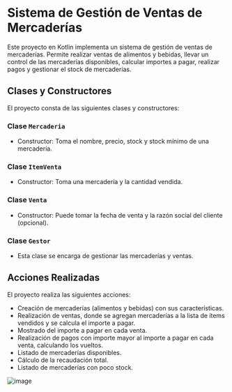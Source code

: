 # Sistema de Gestión de Ventas de Mercaderías

Este proyecto en Kotlin implementa un sistema de gestión de ventas de mercaderías. Permite realizar ventas de alimentos y bebidas, llevar un control de las mercaderías disponibles, calcular importes a pagar, realizar pagos y gestionar el stock de mercaderías.

## Clases y Constructores

El proyecto consta de las siguientes clases y constructores:

### Clase `Mercaderia`

- Constructor: Toma el nombre, precio, stock y stock mínimo de una mercadería.

### Clase `ItemVenta`

- Constructor: Toma una mercadería y la cantidad vendida.

### Clase `Venta`

- Constructor: Puede tomar la fecha de venta y la razón social del cliente (opcional).

### Clase `Gestor`

- Esta clase se encarga de gestionar las mercaderías y ventas.

## Acciones Realizadas

El proyecto realiza las siguientes acciones:

- Creación de mercaderías (alimentos y bebidas) con sus características.
- Realización de ventas, donde se agregan mercaderías a la lista de ítems vendidos y se calcula el importe a pagar.
- Mostrado del importe a pagar en cada venta.
- Realización de pagos con importe mayor al importe a pagar en cada venta, calculando los vueltos.
- Listado de mercaderías disponibles.
- Cálculo de la recaudación total.
- Listado de mercaderías con poco stock.

![image](https://github.com/facupepi/PROPUESTO3/assets/109759897/37daf399-9605-4c9e-9fce-e32d32810875)
